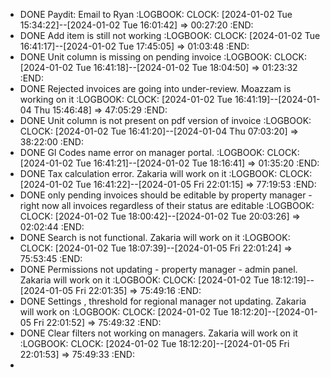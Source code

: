 - DONE Paydit: Email to Ryan
  :LOGBOOK:
  CLOCK: [2024-01-02 Tue 15:34:22]--[2024-01-02 Tue 16:01:42] =>  00:27:20
  :END:
- DONE  Add item is still not working
  :LOGBOOK:
  CLOCK: [2024-01-02 Tue 16:41:17]--[2024-01-02 Tue 17:45:05] =>  01:03:48
  :END:
- DONE Unit column is missing on pending invoice
  :LOGBOOK:
  CLOCK: [2024-01-02 Tue 16:41:18]--[2024-01-02 Tue 18:04:50] =>  01:23:32
  :END:
- DONE  Rejected invoices are going into under-review. Moazzam is working on it
  :LOGBOOK:
  CLOCK: [2024-01-02 Tue 16:41:19]--[2024-01-04 Thu 15:46:48] =>  47:05:29
  :END:
- DONE Unit column is not present on pdf version of invoice
  :LOGBOOK:
  CLOCK: [2024-01-02 Tue 16:41:20]--[2024-01-04 Thu 07:03:20] =>  38:22:00
  :END:
- DONE  Gl Codes name error on manager portal.
  :LOGBOOK:
  CLOCK: [2024-01-02 Tue 16:41:21]--[2024-01-02 Tue 18:16:41] =>  01:35:20
  :END:
- DONE Tax calculation error. Zakaria will work on it
  :LOGBOOK:
  CLOCK: [2024-01-02 Tue 16:41:22]--[2024-01-05 Fri 22:01:15] =>  77:19:53
  :END:
- DONE only pending invoices should be editable by property manager - right now all invoices regardless of their status are editable
  :LOGBOOK:
  CLOCK: [2024-01-02 Tue 18:00:42]--[2024-01-02 Tue 20:03:26] =>  02:02:44
  :END:
- DONE Search is not functional. Zakaria will work on it
  :LOGBOOK:
  CLOCK: [2024-01-02 Tue 18:07:39]--[2024-01-05 Fri 22:01:24] =>  75:53:45
  :END:
- DONE Permissions not updating - property manager - admin panel. Zakaria will work on it
  :LOGBOOK:
  CLOCK: [2024-01-02 Tue 18:12:19]--[2024-01-05 Fri 22:01:35] =>  75:49:16
  :END:
- DONE Settings , threshold for regional manager not updating. Zakaria will work on
  :LOGBOOK:
  CLOCK: [2024-01-02 Tue 18:12:20]--[2024-01-05 Fri 22:01:52] =>  75:49:32
  :END:
- DONE Clear filters not working on managers. Zakaria will work on it
  :LOGBOOK:
  CLOCK: [2024-01-02 Tue 18:12:20]--[2024-01-05 Fri 22:01:53] =>  75:49:33
  :END:
-
